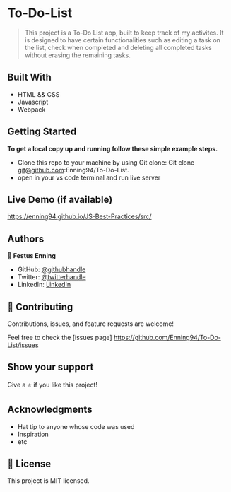 # To-Do-List
> This project is a To-Do List app, built to keep track of my activites. It is designed to have certain functionalities such as editing a task on the list, check when completed and deleting all completed tasks without erasing the remaining tasks. 

## Built With
- HTML && CSS
- Javascript
- Webpack

## Getting Started
**To get a local copy up and running follow these simple example steps.**

- Clone this repo to your machine by using Git clone: Git clone git@github.com:Enning94/To-Do-List.
- open in your vs code terminal and run live server

## Live Demo (if available)
https://enning94.github.io/JS-Best-Practices/src/

## Authors

👤 **Festus Enning**

- GitHub: [@githubhandle](https://github.com/Enning94)
- Twitter: [@twitterhandle](https://twitter.com/nana_akyerefi)
- LinkedIn: [LinkedIn](https://linkedin.com/in/enning-festus)

## 🤝 Contributing

Contributions, issues, and feature requests are welcome!

Feel free to check the [issues page] https://github.com/Enning94/To-Do-List/issues
## Show your support

Give a ⭐️ if you like this project!

## Acknowledgments

- Hat tip to anyone whose code was used
- Inspiration
- etc

## 📝 License

This project is MIT licensed.
